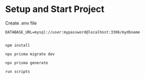 # Setup and Start Project

Create .env file

```
DATABASE_URL=mysql://user:mypassword@localhost:3306/mydbname
```

```shell

npm install

npx prisma migrate dev

npx prisma generate

run scripts

```